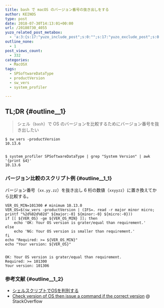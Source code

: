 ```yaml
---
title: bash で macOS のバージョン番号の抜き出しをする
author: KEINOS
type: post
date: 2018-07-30T14:13:01+00:00
url: /20180730_4055
yuzo_related_post_metabox:
  - 'a:3:{s:17:"yuzo_include_post";s:0:"";s:17:"yuzo_exclude_post";s:0:"";s:21:"yuzo_disabled_related";N;}'
outline_none:
  - 1
post_views_count:
  - 332
categories:
  - MacOSX
tags:
  - SPSoftwareDataType
  - productVersion
  - sw_vers
  - system_profiler

---
```

## TL;DR {#outline__1}

> シェル（`bash`）で OS のバージョンを比較するためにバージョン番号を抜き出したい 

    $ sw_vers -productVersion
    10.13.6
    

    $ system_profiler SPSoftwareDataType | grep "System Version" | awk '{print $4}'
    10.13.6
    

### バージョン比較のスクリプト例 {#outline__1_1}

バージョン番号（`xx.yy.zz`）を抜き出し 6 桁の数値（`xxyyzz`）に置き換えてから比較する。

    VER_OS_MIN=101300 # minimum 10.13.0
    VER_OS=$(sw_vers -productVersion | (IFS=. read -r major minor micro; printf "%2d%02d%02d" ${major:-0} ${minor:-0} ${micro:-0}))
    if [[ ${VER_OS} -ge ${VER_OS_MIN} ]]; then
        echo 'OK: Your OS version is grater/equal than requirement.'
    else
        echo 'NG: Your OS version is smaller than requirement.'
    fi
    echo "Required: >= ${VER_OS_MIN}"
    echo "Your version: ${VER_OS}"
    

    OK: Your OS version is grater/equal than requirement.
    Required: >= 101300
    Your version: 101306
    

### 参考文献 {#outline__1_2}

  * [シェルスクリプトでOSを判別する][1]
  * [Check version of OS then issue a command if the correct version][2] @ StackOverflow

 [1]: https://qiita.com/UmedaTakefumi/items/fe02d17264de6c78443d
 [2]: https://stackoverflow.com/questions/9913942/check-version-of-os-then-issue-a-command-if-the-correct-version